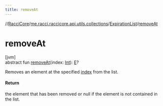 ```yaml
---
title: removeAt
---
```

//[RacciCore](../../../index.html)/[me.racci.raccicore.api.utils.collections](../index.html)/[ExpirationList](index.html)/[removeAt](remove-at.html)



# removeAt



[jvm]\
abstract fun [removeAt](remove-at.html)(index: [Int](https://kotlinlang.org/api/latest/jvm/stdlib/kotlin/-int/index.html)): [E](index.html)?



Removes an element at the specified [index](remove-at.html) from the list.



#### Return



the element that has been removed or null if the element is not contained in the list.




